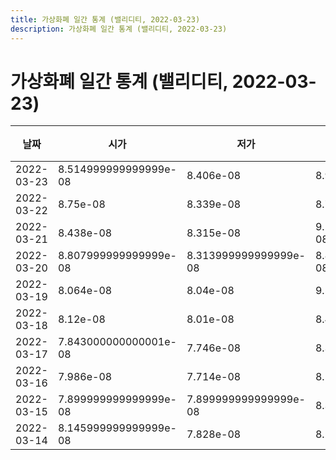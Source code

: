 ```yaml
---
title: 가상화폐 일간 통계 (밸리디티, 2022-03-23)
description: 가상화폐 일간 통계 (밸리디티, 2022-03-23)
---
```



가상화폐 일간 통계 (밸리디티, 2022-03-23)
===

|날짜|시가|저가|고가|종가|비고|
|--|--|--|--|--|--|
|2022-03-23|8.514999999999999e-08|8.406e-08|8.918e-08|8.577999999999999e-08|    |
|2022-03-22|8.75e-08|8.339e-08|8.752e-08|8.514999999999999e-08|    |
|2022-03-21|8.438e-08|8.315e-08|9.246000000000001e-08|8.756e-08|    |
|2022-03-20|8.807999999999999e-08|8.313999999999999e-08|8.890000000000001e-08|8.438e-08|    |
|2022-03-19|8.064e-08|8.04e-08|9.5e-08|8.807999999999999e-08|    |
|2022-03-18|8.12e-08|8.01e-08|8.497e-08|8.064e-08|    |
|2022-03-17|7.843000000000001e-08|7.746e-08|8.356e-08|8.12e-08|    |
|2022-03-16|7.986e-08|7.714e-08|8.158e-08|8.043e-08|    |
|2022-03-15|7.899999999999999e-08|7.899999999999999e-08|8.399e-08|7.990000000000001e-08|    |
|2022-03-14|8.145999999999999e-08|7.828e-08|8.287e-08|8.123000000000001e-08|    |
